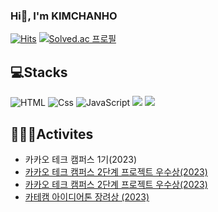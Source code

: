 

### Hi👋, I'm KIMCHANHO

[![Hits](https://hits.seeyoufarm.com/api/count/incr/badge.svg?url=https%3A%2F%2Fgithub.com%2Fkimchanho97&count_bg=%2379C83D&title_bg=%23555555&icon=&icon_color=%23E7E7E7&title=visited&edge_flat=false)](https://hits.seeyoufarm.com) [![Solved.ac
프로필](http://mazassumnida.wtf/api/mini/generate_badge?boj=nh0903)](https://solved.ac/nh0903)

## 💻Stacks

![HTML](https://img.shields.io/badge/HTML-E34F26?style=flat-square&logo=html5&logoColor=white) <img alt="Css" src ="https://img.shields.io/badge/CSS-1572B6.svg?&style=flat-square&logo=CSS3&logoColor=white"/> ![JavaScript](https://img.shields.io/badge/JavaScript-F7DF1E?style=flat-square&logo=javascript&logoColor=black) 
<img src="https://img.shields.io/badge/React-61DAFB?style=flat-square&logo=React&logoColor=white"> <img src="https://img.shields.io/badge/Python-3776AB?style=flat-square&logo=Python&logoColor=white">

## 🧑🏻‍💻Activites

+ 카카오 테크 캠퍼스 1기(2023)
+ [카카오 테크 캠퍼스 2단계 프로젝트 우수상(2023)](https://github.com/kimchanho97/step2-FE-kakao-shop)
+ <a href="https://github.com/kimchanho97/step2-FE-kakao-shop" target="_blank">카카오 테크 캠퍼스 2단계 프로젝트 우수상(2023)</a>
+ [카테캠 아이디어톤 장려상 (2023)](https://www.notion.so/93bd7f148af146e3ac9599f4bc53da0c?pvs=4)
